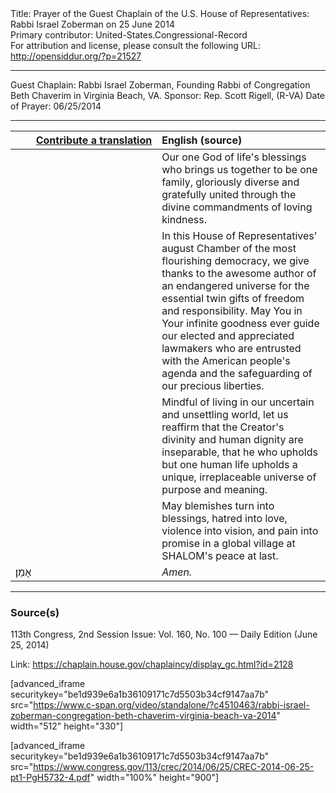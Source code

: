 <html>
<head></head>
<body>
Title: Prayer of the Guest Chaplain of the U.S. House of Representatives: Rabbi Israel Zoberman on 25 June 2014<br />
Primary contributor: United-States.Congressional-Record<br />
For attribution and license, please consult the following URL: <a href="http://opensiddur.org/?p=21527">http://opensiddur.org/?p=21527</a>
<p />
<hr />

Guest Chaplain: Rabbi Israel Zoberman, Founding Rabbi of Congregation Beth Chaverim in Virginia Beach, VA.
Sponsor: Rep. Scott Rigell, (R-VA)
Date of Prayer: 06/25/2014

<hr />

<table style="margin-left: auto;margin-right: auto;" class="draggable">
<thead><tr><th id="x" style="text-align: right;"><a href="/contributing/upload/">Contribute a translation</a></th><th style="text-align: left;">English (source)</th></tr></thead>
<tbody>
<tr><td style="vertical-align:top;" width="46%">
<div class="liturgy"><span lang="he">

</span></div></td>
 
<td style="vertical-align:top;" width="53%">
<div class="english">
Our one God of life's blessings 
who brings us together to be one family, 
gloriously diverse and gratefully united 
through the divine commandments of loving kindness.
</div></td></tr>


<tr><td style="vertical-align:top;" width="46%">
<div class="liturgy"><span lang="he">

</span></div></td>
 
<td style="vertical-align:top;" width="53%">
<div class="english">
In this House of Representatives' august Chamber of the most flourishing democracy, 
we give thanks to the awesome author of an endangered universe 
for the essential twin gifts of freedom and responsibility. 
May You in Your infinite goodness 
ever guide our elected and appreciated lawmakers 
who are entrusted with the American people's agenda 
and the safeguarding of our precious liberties.
</div></td></tr>


<tr><td style="vertical-align:top;" width="46%">
<div class="liturgy"><span lang="he">

</span></div></td>
 
<td style="vertical-align:top;" width="53%">
<div class="english">
Mindful of living in our uncertain and unsettling world, 
let us reaffirm 
that the Creator's divinity
and human dignity 
are inseparable, 
that he who upholds but one human life 
upholds a unique, irreplaceable universe 
of purpose and meaning.
</div></td></tr>


<tr><td style="vertical-align:top;" width="46%">
<div class="liturgy"><span lang="he">

</span></div></td>
 
<td style="vertical-align:top;" width="53%">
<div class="english">
May blemishes turn into blessings, 
hatred into love, 
violence into vision, 
and pain into promise 
in a global village 
at SHALOM's peace 
at last.
</div></td></tr>


<tr><td style="vertical-align:top;" width="46%">
<div class="liturgy"><span lang="he">
אָמֵן׃
</span></div></td>
 
<td style="vertical-align:top;" width="53%">
<div class="english">
<em>Amen.</em>
</div></td></tr>
</tbody></table>

<hr />

<h3>Source(s)</h3>

113th Congress, 2nd Session
Issue: Vol. 160, No. 100 — Daily Edition (June 25, 2014)

Link: <a href="https://chaplain.house.gov/chaplaincy/display_gc.html?id=2128">https://chaplain.house.gov/chaplaincy/display_gc.html?id=2128</a>

[advanced_iframe securitykey="be1d939e6a1b36109171c7d5503b34cf9147aa7b" src="https://www.c-span.org/video/standalone/?c4510463/rabbi-israel-zoberman-congregation-beth-chaverim-virginia-beach-va-2014" width="512" height="330"]

[advanced_iframe securitykey="be1d939e6a1b36109171c7d5503b34cf9147aa7b" src="https://www.congress.gov/113/crec/2014/06/25/CREC-2014-06-25-pt1-PgH5732-4.pdf" width="100%" height="900"]
</body>
</html>